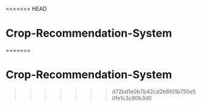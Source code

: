 <<<<<<< HEAD
# Crop-Recommendation-System
=======
# Crop-Recommendation-System
>>>>>>> d72bd1e0b7b42cd2b6f01b750e50fe1c3c80b3d0
